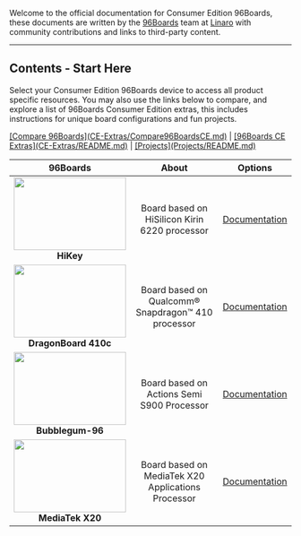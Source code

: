 Welcome to the official documentation for Consumer Edition 96Boards, these documents are written by the [96Boards](https://www.96boards.org) team at [Linaro](http://www.linaro.org) with community contributions and links to third-party content.

***

## Contents - Start Here

Select your Consumer Edition 96Boards device to access all product specific resources. You may also use the links below to compare, and explore a list of 96Boards Consumer Edition extras, this includes instructions for unique board configurations and fun projects.

<p align="left">
  <b></b>
  <a href="#">[Compare 96Boards](CE-Extras/Compare96BoardsCE.md)</a> |
  <a href="#">[96Boards CE Extras](CE-Extras/README.md)</a> |
  <a href="#">[Projects](Projects/README.md)</a>

| 96Boards  | About | Options | 
|:----:|:----:|:----:|
| <img src="https://goo.gl/photos/oUMasaFzHqgLwvVt6" data-canonical-src="http://i.imgur.com/uKfxuu5.jpg" width="200" height="130" /><br> **HiKey** | Board based on HiSilicon Kirin 6220 processor  | [Documentation](HiKey/README.md)<br> |
| <img src="http://i.imgur.com/4a5GXRd.png" data-canonical-src="http://i.imgur.com/4a5GXRd.png" width="200" height="130" /><br> **DragonBoard 410c** | Board based on Qualcomm® Snapdragon™ 410 processor  | [Documentation](DragonBoard-410c/README.md)<br>|
| <img src="http://i.imgur.com/u08Wb6U.png" data-canonical-src="http://i.imgur.com/u08Wb6U.png" width="200" height="130" /><br>**Bubblegum-96** | Board based on Actions Semi S900 Processor  | [Documentation](Bubblegum-96/README.md)<br> |
<img src="http://i.imgur.com/ndacN8g.png" data-canonical-src="http://i.imgur.com/ndacN8g.png" width="200" height="130" /><br> **MediaTek X20** | Board based on MediaTek X20 Applications Processor  | [Documentation](MediaTekX20/README.md)<br> |
